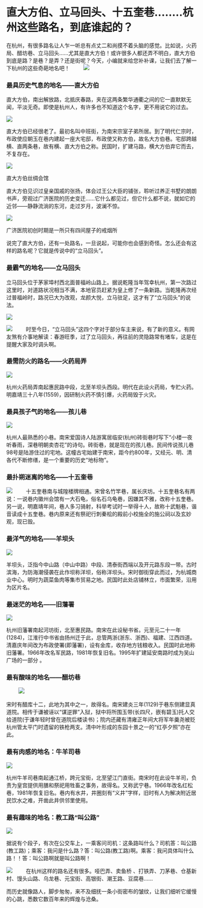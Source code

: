 # 直大方伯、立马回头、十五奎巷..……杭州这些路名，到底谁起的？

在杭州，有很多路名让人乍一听总有点丈二和尚摸不着头脑的感觉。比如说，火药局、醋坊巷、立马回头……尤其是直大方伯！或许很多人都还弄不明白，直大方伯到底是路？是巷？是弄？还是街呢？今天，小编就来给您补补课，让我们去了解一下杭州的这些奇葩地名吧！
　　
![](http://biang.io/biangpic/blog/d0e5dc284336e23e7d775ff99cbbd560.jpg)

### 最具历史气息的地名——直大方伯

直大方伯，南出解放路，北抵庆春路，夹在这两条繁华通衢之间的它一直默默无闻，平淡无奇。即使是杭州人，有许多也不知道这个名字，更不用说它的过去。

![](http://biang.io/biangpic/blog/31bd8eda43fcaf1caea2fe540ae25615.jpg)

直大方伯已经很老了。最初名叫中班街，为南宋宗室子弟所居。到了明代仁宗时，布政使应朝玉在巷内建起一座大宅邸，布政使又称方伯，故名大方伯巷。宅邸跨越横、直两条巷，故有横、直大方伯之称。民国时，扩建马路，横大方伯弃它而去，不复存在。

![](http://biang.io/biangpic/blog/1113588b209e85c8db4ee8cb5f9baa0d.jpg)

直大方伯丝绸会馆

直大方伯见识过皇亲国戚的张扬，体会过王公大臣的铺张，聆听过养正书墅的朗朗书声，旁观过广济医院的历史变迁……它什么都见过，但它什么都不说，就如它的近邻——静静流淌的东河，走过岁月，波澜不惊。

![](http://biang.io/biangpic/blog/d555bcbf9f0d495be0fdfaada2c020fc.jpg)

广济医院初创时期是一所只有四间屋子的戒烟所

说完了直大方伯，还有一处路名，一旦说起，可能你也会感到奇怪。怎么还会有这样的路名呢？它就是传说中的“立马回头”。

### 最霸气的地名——立马回头

立马回头位于茅家埠村西北面普福岭山路上。据说乾隆当年驾幸杭州，第一次路过这里时，对道路状况相当不满，本地官员赶紧为皇上修了一条新路。当乾隆再次经过普福岭时，路况已大为改观，龙颜大悦，立马驻足，这才有了“立马回头”的说法。

![](http://biang.io/biangpic/blog/86f01a62f8bc08b803debb1173c5702d.jpg)

![](http://biang.io/biangpic/blog/b0ee1549baee21de0e83c5687d7cdcb6.jpg)
　　
时至今日，“立马回头”这四个字对于部分车主来说，有了新的意义。有网友煞有介事地解读：春游旺季，过了立马回头，再往前的灵隐路常有堵车，这是在提醒大家及时调头啊。

### 最需防火的路名——火药局弄

![](http://biang.io/biangpic/blog/5dba992f19988371455e9784741a6497.jpg)

杭州火药局弄南起惠民路中段，北至羊坝头西段。明代在此设火药局，专贮火药。明嘉靖三十八年(1559)，因研制火药不慎引爆，火药局毁于火灾。

### 最具孩子气的地名——孩儿巷

![](http://biang.io/biangpic/blog/0102fcf1166cf646d319847203e9067c.jpg)

杭州人最熟悉的小巷。南宋爱国诗人陆游寓居临安(杭州)砖街巷时写下“小楼一夜听春雨，深巷明朝卖杏花”的诗句。砖街巷，就是现在的孩儿巷。民间传说孩儿巷98号是陆游住过的宅地。这幢古宅始建于南宋，距今约800年，又经元、明、清各代不断修缮，是一个重要的历史“地标物”。

### 最扑朔迷离的地名——十五奎巷

![](http://biang.io/biangpic/blog/d975b35cd20a0f5e06419cd0b6ea5633.jpg)
　　
十五奎巷南与城隍楼牌相通。宋曾名竹竿巷，属长庆坊。十五奎巷名有两说：一说巷内徽州会馆有一大石龟，俗名石乌龟巷，因嫌其不雅，改称十五奎巷。另一说，明嘉靖年间，巷人多习骑射，科举考试时一举得十人，故称十武魁巷，谐音读成十五奎巷。巷内原来还有祭祀行刺秦桧的殿前小校施全的施公祠以及玄妙观，现已毁。

### 最洋气的地名——羊坝头

![](http://biang.io/biangpic/blog/71f74b07c60b152c53334606c911a5df.jpg)

羊坝头，泛指今中山路（中山中路）中段、清泰街西端以及开元路东段一带。古时滨海，为防海潮侵袭在此作坝称洋坝，俗称洋坝头。宋时御街穿此而过，为杭城商业中心。明时为蔬菜鱼肉等集市贸易之地。民国时此处店铺林立，市面繁荣，沿用为区片名。

### 最迷茫的地名——旧藩署

![](http://biang.io/biangpic/blog/391c4df4a147db143499a7a5aa6b45d1.jpg)

杭州旧藩署南起河坊街，北至惠民路。南宋在此设秘书省。元至元二十一年(1284)，江淮行中书省由扬州迁于此，总管两浙(浙东、浙西)、福建、江西四道。清嘉庆年间改为布政使署(即藩署)，设有金库，收存地方钱粮收入。民国时此地称旧藩署。1966年改名军民路，1981年恢复旧名。1995年扩建延安南路时成为吴山广场的一部分 。

### 最有酸味的地名——醋坊巷
　　
![](http://biang.io/biangpic/blog/8f2b90f5c956558c283d1c9dda807dc4.jpg)

宋时有醋库十二，此地为其中之一，故得名。南宋建炎三年(1129)于巷东侧建显真道院。相传于谦被诬以“谋逆罪”入狱，狱中将所围玉带(长四尺，嵌有碧玉)托人交给道院(于谦年轻时曾在道院后楼读书)；院内还藏有清雍正年间大将军年羹尧被贬杭州管太平门时遗留的铁枪两支。清中叶形成的东园十景之一的“红亭夕照”亦在此。

### 最有肉感的地名：牛羊司巷

![](http://biang.io/biangpic/blog/aa8075fbceae2d5a3c876232eae8c99c.jpg)

杭州牛羊司巷南起通江桥，跨元宝街，北至望江门直街。南宋时在此设牛羊司，负责为皇宫提供用膳和祭祀用牲畜之事务，故得名。又称武宁巷。1966年改名红松巷，1981年恢复旧名。巷内有水井，井圈刻有“义井”字样，旧时有人为解决附近居民饮水之难，开凿此井供邻里使用。

### 最有趣味的地名：教工路“叫公路”

![](http://biang.io/biangpic/blog/1bcb5d5e6cb75e0ef0f59de025036d12.jpg)

据说有个段子，有次在公交车上，一乘客问司机：这条路叫什么？司机答：叫公路(教工路)；乘客：我问是什么路？答：叫公路(教工路)啊。乘客：我问具体叫什么路！！答：叫公路啊就是叫公路啊！

![](http://biang.io/biangpic/blog/0bb50fe9065ab45c0702a622f77bb5af.jpg)
　　
在杭州这样的路名还有很多。哑巴弄、卖鱼桥 、打铁弄、刀茅巷、仓基新村、馒头山路、乌龙巷、元宝街、高银街、潮王路、豆腐巷……

而历史就像路人，脚步匆匆，来不及细抚一条小街密布的皱纹，让我们细听它缓慢的心跳，悉数它数百年来的辉煌与沧桑。
